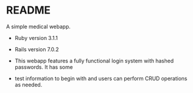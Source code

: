 # README

A simple medical webapp.

- Ruby version 3.1.1

- Rails version 7.0.2

- This webapp features a fully functional login system with hashed passwords. It has some
- test information to begin with and users can perform CRUD operations as needed.
